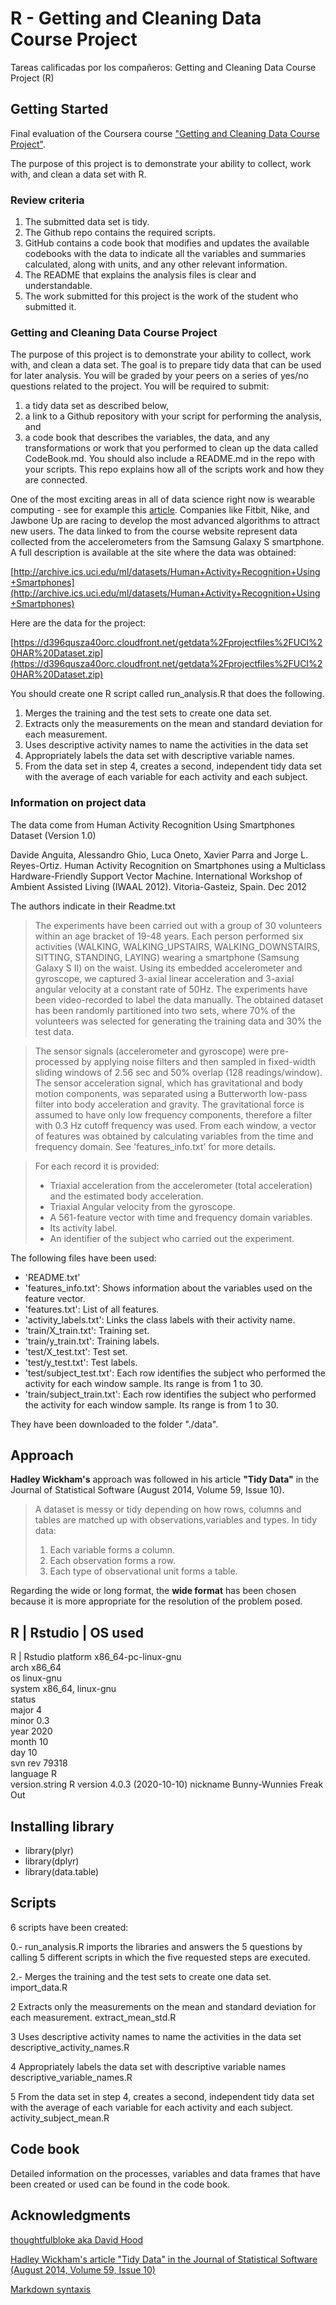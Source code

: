# R - Getting and Cleaning Data Course Project
Tareas calificadas por los compañeros: Getting and Cleaning Data Course Project (R)

## Getting Started
Final evaluation of the Coursera course ["Getting and Cleaning Data Course Project"](https://www.coursera.org/learn/data-cleaning).

The purpose of this project is to demonstrate your ability to collect, work with, and clean a data set with R.

### Review criteria
1) The submitted data set is tidy. 
2) The Github repo contains the required scripts.
3) GitHub contains a code book that modifies and updates the available codebooks with the data to indicate all the variables and summaries calculated, along with units, and any other relevant information.
4) The README that explains the analysis files is clear and understandable.
5) The work submitted for this project is the work of the student who submitted it.

### Getting and Cleaning Data Course Project
The purpose of this project is to demonstrate your ability to collect, work with, and clean a data set. The goal is to prepare tidy data that can be used for later analysis. You will be graded by your peers on a series of yes/no questions related to the project. You will be required to submit:
1) a tidy data set as described below,
2) a link to a Github repository with your script for performing the analysis, and
3) a code book that describes the variables, the data, and any transformations or work that you performed to clean up the data called CodeBook.md. You should also include a README.md in the repo with your scripts. This repo explains how all of the scripts work and how they are connected.

One of the most exciting areas in all of data science right now is wearable computing - see for example this [article](http://www.insideactivitytracking.com/data-science-activity-tracking-and-the-battle-for-the-worlds-top-sports-brand/). Companies like Fitbit, Nike, and Jawbone Up are racing to develop the most advanced algorithms to attract new users. The data linked to from the course website represent data collected from the accelerometers from the Samsung Galaxy S smartphone. A full description is available at the site where the data was obtained:

[http://archive.ics.uci.edu/ml/datasets/Human+Activity+Recognition+Using+Smartphones](http://archive.ics.uci.edu/ml/datasets/Human+Activity+Recognition+Using+Smartphones)

Here are the data for the project:

 [https://d396qusza40orc.cloudfront.net/getdata%2Fprojectfiles%2FUCI%20HAR%20Dataset.zip](https://d396qusza40orc.cloudfront.net/getdata%2Fprojectfiles%2FUCI%20HAR%20Dataset.zip)  

You should create one R script called run_analysis.R that does the following. 

1. Merges the training and the test sets to create one data set.
2. Extracts only the measurements on the mean and standard deviation for each measurement.
3. Uses descriptive activity names to name the activities in the data set
4. Appropriately labels the data set with descriptive variable names.
5. From the data set in step 4, creates a second, independent tidy data set with the average of each variable for each activity and each subject.

### Information on project data
The data come from  Human Activity Recognition Using Smartphones Dataset (Version 1.0)

Davide Anguita, Alessandro Ghio, Luca Oneto, Xavier Parra and Jorge L. Reyes-Ortiz. Human Activity Recognition on Smartphones using a Multiclass Hardware-Friendly Support Vector Machine. International Workshop of Ambient Assisted Living (IWAAL 2012). Vitoria-Gasteiz, Spain. Dec 2012

The authors indicate in their Readme.txt

>The experiments have been carried out with a group of 30 volunteers within an age bracket of 19-48 years. Each person performed six activities (WALKING, WALKING_UPSTAIRS, WALKING_DOWNSTAIRS, SITTING, STANDING, LAYING) wearing a smartphone (Samsung Galaxy S II) on the waist. Using its embedded accelerometer and gyroscope, we captured 3-axial linear acceleration and 3-axial angular velocity at a constant rate of 50Hz. The experiments have been video-recorded to label the data manually. The obtained dataset has been randomly partitioned into two sets, where 70% of the volunteers was selected for generating the training data and 30% the test data. 

>The sensor signals (accelerometer and gyroscope) were pre-processed by applying noise filters and then sampled in fixed-width sliding windows of 2.56 sec and 50% overlap (128 readings/window). The sensor acceleration signal, which has gravitational and body motion components, was separated using a Butterworth low-pass filter into body acceleration and gravity. The gravitational force is assumed to have only low frequency components, therefore a filter with 0.3 Hz cutoff frequency was used. From each window, a vector of features was obtained by calculating variables from the time and frequency domain. See 'features_info.txt' for more details. 

> For each record it is provided:
>- Triaxial acceleration from the accelerometer (total acceleration) and the estimated body acceleration.
>- Triaxial Angular velocity from the gyroscope. 
>- A 561-feature vector with time and frequency domain variables. 
>- Its activity label. 
>- An identifier of the subject who carried out the experiment.

The following files have been used:
- 'README.txt'
- 'features_info.txt': Shows information about the variables used on the feature vector.
- 'features.txt': List of all features.
- 'activity_labels.txt': Links the class labels with their activity name.
- 'train/X_train.txt': Training set.
- 'train/y_train.txt': Training labels.
- 'test/X_test.txt': Test set.
- 'test/y_test.txt': Test labels.
- 'test/subject_test.txt': Each row identifies the subject who performed the activity for each window sample. Its range is from 1 to 30. 
- 'train/subject_train.txt': Each row identifies the subject who performed the activity for each window sample. Its range is from 1 to 30. 

They have been downloaded to the folder "./data".

## Approach
**Hadley Wickham's** approach was followed in his article **"Tidy Data"** in the Journal of Statistical Software (August 2014, Volume 59, Issue 10).
>A dataset is messy or tidy depending on how rows, columns and tables are matched up with observations,variables and types. In tidy data:
>1. Each variable forms a column.
>2. Each observation forms a row.
>3. Each type of observational unit forms a table.

Regarding the wide or long format, the **wide format** has been chosen because it is more appropriate for the resolution of the problem posed.

## R | Rstudio | OS used
R | Rstudio
platform       x86_64-pc-linux-gnu         
arch           x86_64                      
os             linux-gnu                   
system         x86_64, linux-gnu           
status                                     
major          4                           
minor          0.3                         
year           2020                        
month          10                          
day            10                          
svn rev        79318                       
language       R                           
version.string R version 4.0.3 (2020-10-10)
nickname       Bunny-Wunnies Freak Out  

## Installing library
* library(plyr)
* library(dplyr)
* library(data.table)

## Scripts
6 scripts have been created:

0.- run_analysis.R imports the libraries and answers the 5 questions by calling 5 different scripts in which the five requested steps are executed.

2.- Merges the training and the test sets to create one data set.
import_data.R

2 Extracts only the measurements on the mean and standard deviation for each measurement. 
extract_mean_std.R

3 Uses descriptive activity names to name the activities in the data set
descriptive_activity_names.R

4 Appropriately labels the data set with descriptive variable names
descriptive_variable_names.R

5 From the data set in step 4, creates a second, independent tidy data set with the average of each variable for each activity and each subject.
activity_subject_mean.R


## Code book
Detailed information on the processes, variables and data frames that have been created or used can be found in the code book.


## Acknowledgments
[thoughtfulbloke aka David Hood](https://thoughtfulbloke.wordpress.com/2015/09/09/getting-and-cleaning-the-assignment/)  

[Hadley Wickham's article "Tidy Data" in the Journal of Statistical Software (August 2014, Volume 59, Issue 10)](https://www.jstatsoft.org/index.php/jss/article/view/v059i10/v59i10.pdf)  

[Markdown syntaxis](https://markdown.es/sintaxis-markdown/)

